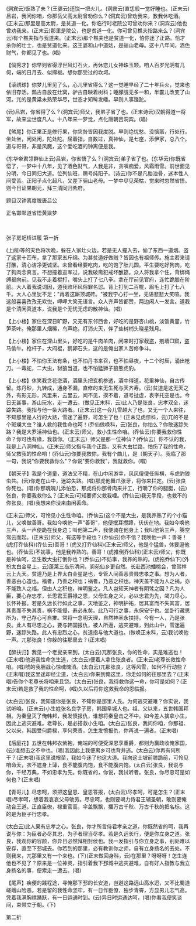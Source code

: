 <!-- { "loadSidebar": true } -->
(洞宾云)饭熟了未？(王婆云)还饶一把火儿。(洞宾云)直恁般一觉好睡也。(正末云)吕岩，我问你咱，你那岳父高太尉曾劝你么？(洞宾云)曾劝我来，教我休吃酒。(正末云)那里是高太尉，是贫道一化。你临行时老院公可曾劝你来？(洞宾云)他也曾劝我来。(正末云)那里是院公，也是贫道一化。你可曾见樵夫指路来么？(洞宾云)有个樵夫指与我道来。(正末云)那个樵夫也是贫道一化，怕你迷了正路。恰才杀你的壮士，也是贫道化来。这王婆和山中道姑，是骊山老母。这十八年间，酒色财气，你都见了也。(唱)

【倘秀才】你早则省得浮世风灯石火，再休恋儿女神珠玉颗。咱人百岁光阴有几何，端的日月去、似撺梭。想你那受过的坎坷。

【滚绣球】你梦儿里见了么，心儿里省得么？这一觉睡早经了二十年兵火，觉来也依旧存活。瓢古自放在灶窝，驴古自映着树科；睡朦胧无多一和，半霎儿改变了山河。兀的是黄粱未熟荣华尽，世态才知髩发皤。早则人事蹉跎。

(云)吕岩，你省得了么？(洞宾云)师父，我弟子省了也。(正末诗云)汉朝得道一将军，故来尘世度凡人。十八年来一梦觉，点化唐朝吕洞宾。(唱)

【煞尾】你正果正是修行果，你灾咎皆因我度脱。早则绝忧愁、没恼聒，行处行，坐处坐，闲处闲，陀处陀。屈着指，自数过，真神仙，是七座，添伊家，总八个。道与哥哥，非是风魔，这个爱吃酒的钟离便是我。

(东华帝君领群仙上云)吕岩，你省悟了么？(洞宾云)弟子省了也。(东华云)你既省悟了，一梦中十八年，见了酒色财气，人我是非，贪嗔痴爱，风霜雨雪。前世面见分明，今日同归大道。位列仙班，赐号纯阳子。(诗云)你不是凡胎浊骨，迷本性人间受苦。正阳子点化超凡，又差下骊山老母。一梦中尽见荣枯，觉来时忽然省悟。则今日证果朝元，拜三清同归紫府。

题目汉钟离度脱唐吕公

正名邯郸道省悟黄粱梦


　
　




张子房圯桥进履
第一折

(上阙)等的天色将次晚，躲在人家灶火边。若是无人撞入去，偷了东西一道烟。盗了这家十匹布，拿了那家五斤绵。为甚贫道好做贼？皆因也有祖师传。施主若来请打醮，清心洁净更诚坚。未曾看经要吃肉，吃的饱了肚儿圆。平生要吃好狗肉，吃了狗肉念真言。不想撞着巡军过，说我破斋犯戒坏醮筵。众人将我拿个住，背绑绳缚都向前。见我不走着棍打，嘴头上打了七八拳。拿在厅前见官府，连忙跪膝在阶前。大人着我说词因，道我败坏风俗罪名愆。背上打到二百棍，眉毛上打了七八千。大人心里犹不足："再着这厮顶城砖。"被我宁心打一坐，无语悲悲大笑喧。我这般喜喜孜孜无欢悦，呷呷大笑无语言。众人齐声皆都赞，两边闲人一发言。道我是个清闲真道本，说我是个无忧无虑的散神仙。(唱)

【上小楼】家住在深日旷野，又无有东邻西舍，好吃的是野杏山桃，淡饭黄齑，竹笋茶叶。俺那里人烟稀，鸟声绝，灯消火灭，伴了些树梢头晓星残月。

【上小楼】家住在深山里头，好吃的是牛肉羊肉，闲来时打家截盗，剜墙□窟，盗马偷牛。枪杆子，大闷棍，鹅卵石头，这的是俺出家人苦修争斗。

【上小楼】不怕你王法有条，也不怕丹书来召，也不怕昼夜，十二个时辰，涌出枪刀。一毒蛇，二大虫，豺狼当道，也不怕猛狮子狼熊虎豹。

【上小楼】休笑我贪花恋酒，酒里头把玄机参透，酒中得道，花里神仙，自古传留。炼丹砂，九转成，通身不漏，直修的来无生死与天齐寿。(云)贫道是这无天之外，有影无形，风里来，云里去，闻不见，摸不着，道号扯虚，表字托空是也。今日无甚事，游山玩水，走一遭去。(做见正末科，云)此人乃是张良，忠孝双全，迷踪失路。我指与他一条大路者。(正末云)这一会儿雪越大了也，又无一个人来往，不知那里是人行的大路，雪迷了遍野，可怎生了也！(正末见虎惊科，云)兀的不是个斑斓大虫？谁人救的我性命也呵！(乔仙做唤科，云)张良，你怕么？你敢迷踪失路？我是大罗活神仙也。(正末云)师父，救小生性命咱。(乔仙云)你要我救你性命？你可也有缘，我救你。（正末云）师父是那一位神仙？(乔仙云）你不认的我，我是上八洞神仙。(正末云)师父指与我个正路，又有大虫拦路，怕伤了我的性命，师父救我的性命咱！(乔仙云)你要我救你，我有个曲儿，是〔朝天子〕。我临了那一句，我说"你要我救你么"？你说"要你救我"，我就救你。(唱)

【朝天子】我是个道童，道法又不精，在山中闲游幸，风风傻傻任纵横，与虎豹狼虫共。(云)你走在山中，迷踪失路。(唱)那虎他舞爪张牙，将你来拦定。(云)张良你死也。(唱)你那魂魄儿添怕恐，那虎将你那骨肉来并工，行嚼了你的腿脡，(云)张良，你要我救你么？(正末云)可知要师父救我哩。(乔仙云)我无手段，也救不的你张良。(唱)我想来你没来由闲丢命。

(正末云)师父，可怜见小生性命咱。(乔仙云)这个不是大虫，是我养熟了的个小猫儿，又唤做善哥。我如今唤他一声"善哥"，他便抿耳攒蹄，伏伏在地。我如今唤他三声，头一声便跪在我身边；叫他第二声，我便骑在他身上；我叫他第三声，腾空驾云而起。(正末云)师父，有这等手段也？(乔仙云)你不信？我唤他一声：善哥！(虎打乔仙科)(乔仙云)善哥！(虎又打乔仙科)(正末云)师父，他是个猛兽，休要逗他也。(乔仙云)不妨事，他是我养熟的。善哥！(虎推倒乔仙科)(正末云)师父，你既是神仙呵，怎生教大虫打倒你也？(乔仙云)不妨事，我养的熟的。(虎拖乔仙下)(外扮太白金星上，云)蓬莱三岛乐清闲，阆苑仙乡更自然。长赴西池蟠桃会，曾驾祥云上九天。贫道乃是上界太白金星是也，专管人间善恶贵贱忠孝之事。想为人者，善恶由心造也。福者，乃善之积也；祸者，乃恶之积也。神天盖不能为人之祸，亦不能致人之福，但由人之积也，神明鉴之。凡人岂知天神者有阴骘之因？凡为人臣，要心存忠孝，长思君王爵禄之恩，父母生身之义，必以忠君为先，竭力尽心，长怀补报。若是久远长行如此之事，天地鉴之，神明护祐，居其富而不失其富，居其贵而不失其贵，祸不能侵，寿必永矣。此乃可行之事，永保安宁也。坐卧行藏思所为，守己存心可自推。常将一念明天理，自然神圣永扶持。今有一人，乃是张良。此人有尽忠之心，要与韩国报仇，被人所逼，逃灾避难，到此山中，雪迷遍野，迷踪失路。此人有忠烈之心，贫道指与他大道也。(做唤正末科，云)我试唤他一声。兀那张良！你躲的往那里去？(正末唱)

【醉扶归】我见一个老叟亲来到，(太白云)兀那张良，你的性命，实是难逃也！(正末唱)他道我性命怎生逃，(太白云)便着人拿住张良者。(正末云)老尊长救性命咱。(唱)唬的我胆战心惊魂魄消。(太白云)兀那张良，这等风雪，如何不行动些？(正末唱)我这里迷却经尘道，(太白云)你来到俺这里，你走如何的往那里去？(正末唱)告你个老尊长将咱来且饶。(太白云)张良，我待救你这一命，你可是如何？(正末云)若是救了我的性命呵，(唱)久以后将你这救我命的恩临报。

(太白云)张良，我知道你是张良，不知你是那里人氏。为何逃灾避难？你实说，我试听咱。(正末云)小生姓张名良字子房，韩国阜城人也。祖、父以来，五世韩国拜相。为秦皇灭了俺韩邦，我发愤报仇，谁想将秦皇击之不中。如今差人擒拿小生，因此上逃灾避难。老尊长，是必搭救小生咱。(太白云)张良，我问你咱，你那祖、父以来，韩国受何爵禄，享何荣贵，怎生发愤报仇，你再说一遍者。(正末唱)

【后庭花】五世在韩邦衣紫袍，俺端的可便受深恩享重爵，都则为赢政收俺家国，(云)谁想击之不中也。(唱)我因此上我便离乡可也背井逃。(太白云)你再有何所干？(正末唱)我这里说根苗，我如今迷了他这大道。我向这土坡前膝跪前，可怜见咱命夭，衣不遮身上薄，食不能腹内饱，食不能腹内饱。(太白云)张良，我说与你，千经万典，不如忠孝为先。你既省的，你说，我试听者。张良，你尽忠可是如何也？(正末唱)

【青哥儿】尽忠呵，须把这皇恩、皇恩答报，(太白云)尽孝呵，可是怎生？(正末唱)尽孝呵，想着我哀哀父母劬劳。尽忠呵，也则要竭力侍君王辅圣朝，敢则要俺动合王道。正直臣僚，禄重官高，伞盖飘飘，播万古千秋、万古千秋的把名标。这的是为臣子行忠孝。

(太白云)此人果有忠孝之心。张良，你才所言侍君孝亲之道，你既然省的呵，我再说与你：为臣者必尽其忠，为子者理当尽孝。若是久远长行，便是你立身之道。张良，我观你的容颜，你异日必然拜相封侯也。我一发指引与你立身之事，别处难以安存，直至下邳城去。你若到的那里，必有教训你之师，自有立身扬名的去处。不则我来，兀那里又有一个来也。(下)(正末做回身科，云)在那里？呀呀呀！怎生连他也不见了？原来是一位神灵，指引着我下邳城中逃灾避难，自有好人指教与我立身扬名的事，便索走一遭去。(唱)

【尾声】疾便的践程途，寻俺那下邳的长安道，岂避这路远山高水迢，又不比蜀道嵯峨山险恶。若是留的我性命坚牢，有一日作臣僚，独步青霄，方显男儿志气高。凭着我满胸襟踊跃，有一日运通时到。(云)异日时运通达呵，(唱)你看我便笑谈间，束带立于朝。(下)


第二折


